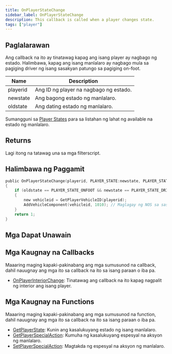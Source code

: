 ```yaml
---
title: OnPlayerStateChange
sidebar_label: OnPlayerStateChange
description: This callback is called when a player changes state.
tags: ["player"]
---
```


## Paglalarawan

Ang callback na ito ay tinatawag kapag ang isang player ay nagbago ng estado. Halimbawa, kapag ang isang manlalaro ay nagbago mula sa pagiging driver ng isang sasakyan patungo sa pagiging on-foot.

| Name     | Description                              |
| -------- | ---------------------------------------- |
| playerid | Ang ID ng player na nagbago ng estado. |
| newstate | Ang bagong estado ng manlalaro.                  |
| oldstate | Ang dating estado ng manlalaro.             |

Sumangguni sa [Player States](../resources/playerstates) para sa listahan ng lahat ng available na estado ng manlalaro.

## Returns

Lagi itong na tatawag una sa mga filterscript.

## Halimbawa ng Paggamit

```c
public OnPlayerStateChange(playerid, PLAYER_STATE:newstate, PLAYER_STATE:oldstate)
{
    if (oldstate == PLAYER_STATE_ONFOOT && newstate == PLAYER_STATE_DRIVER) // Ang manlalaro ay pumasok sa isang sasakyan bilang isang driver
    {
        new vehicleid = GetPlayerVehicleID(playerid);
        AddVehicleComponent(vehicleid, 1010); // Maglagay ng NOS sa sasakyan
    }
    return 1;
}
```

## Mga Dapat Unawain

<TipNPCCallbacks />

## Mga Kaugnay na Callbacks

Maaaring maging kapaki-pakinabang ang mga sumusunod na callback, dahil nauugnay ang mga ito sa callback na ito sa isang paraan o iba pa.

- [OnPlayerInteriorChange](./OnPlayerInteriorChange): Tinatawag ang callback na ito kapag nagpalit ng interior ang isang player.

## Mga Kaugnay na Functions

Maaaring maging kapaki-pakinabang ang mga sumusunod na function, dahil nauugnay ang mga ito sa callback na ito sa isang paraan o iba pa.

- [GetPlayerState](../functions/GetPlayerState): Kunin ang kasalukuyang estado ng isang manlalaro.
- [GetPlayerSpecialAction](../functions/GetPlayerSpecialAction): Kumuha ng kasalukuyang espesyal na aksyon ng manlalaro.
- [SetPlayerSpecialAction](../functions/SetPlayerSpecialAction): Magtakda ng espesyal na aksyon ng manlalaro.
